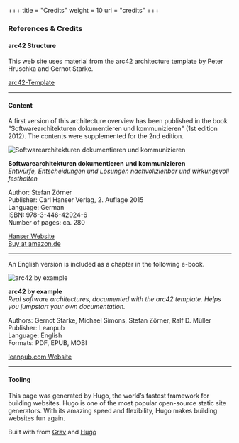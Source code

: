 +++
title = "Credits"
weight = 10
url = "credits"
+++

### References & Credits

#### arc42 Structure

This web site uses material from the arc42 architecture template by Peter Hruschka and Gernot Starke.

<i class="fas fa-external-link-alt"></i> [arc42-Template](https://arc42.de/template)

-----

#### Content

A first version of this architecture overview has been published in the book "Softwarearchitekturen dokumentieren und kommunizieren" (1st edition 2012). The contents were supplemented for the 2nd edition.

![Softwarearchitekturen dokumentieren und kommunizieren](/images/abspann/swadok_cover_200x282.jpg "Softwarearchitekturen dokumentieren und kommunizieren")

**Softwarearchitekturen dokumentieren und kommunizieren**  
*Entwürfe, Entscheidungen und Lösungen nachvollziehbar und wirkungsvoll festhalten*

Author: Stefan Zörner    
Publisher: Carl Hanser Verlag, 2. Auflage 2015  
Language: German  
ISBN: 978-3-446-42924-6  
Number of pages: ca. 280  

<i class="fas fa-external-link-alt"></i> [Hanser Website](https://www.hanser-fachbuch.de/buch/Softwarearchitekturen+dokumentieren+und+kommunizieren/9783446443488)  
<i class="fas fa-external-link-alt"></i> [Buy at amazon.de](https://www.amazon.de/dp/3446443487/)  

-----

An English version is included as a chapter in the following e-book.

![arc42 by example](/images/abspann/arc42byexample_cover_200x.png "arc42 by example")

**arc42 by example**  
*Real software architectures, documented with the arc42  template. Helps you jumpstart your own documentation.*

Authors: Gernot Starke, Michael Simons, Stefan Zörner, Ralf D. Müller  
Publisher: Leanpub  
Language: English  
Formats: PDF, EPUB, MOBI

<i class="fas fa-external-link-alt"></i> [leanpub.com Website](https://leanpub.com/arc42byexample)  

-----

#### Tooling

This page was generated by Hugo, the world’s fastest framework for building websites.
Hugo is one of the most popular open-source static site generators. With its amazing speed and flexibility, Hugo makes building websites fun again.

<p>Built with <a href="https://github.com/matcornic/hugo-theme-learn"><i class="fas fa-heart"></i></a> from <a href="https://getgrav.org">Grav</a> and <a href="https://gohugo.io/">Hugo</a></p>
